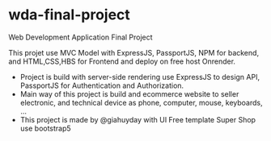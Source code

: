 # wda-final-project
Web Development Application Final Project

This projet use MVC Model with ExpressJS, PassportJS, NPM for backend, and HTML,CSS,HBS for Frontend and deploy on free host Onrender.

- Project is build with server-side rendering use ExpressJS to design API, PassportJS for Authentication and Authorization.
- Main way of this project is build and ecommerce website to seller electronic, and technical device as phone, computer, mouse, keyboards, ...
- This project is made by @giahuyday with UI Free template Super Shop use bootstrap5
